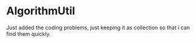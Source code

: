 AlgorithmUtil
=============
Just added the coding problems, just keeping it as collection so that i can find them quickly.
